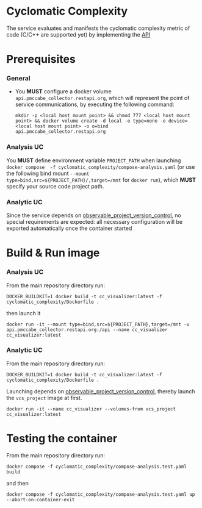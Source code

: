 # Cyclomatic Complexity

The service evaluates and manifests the cyclomatic complexity metric of code (C/C++ are supported yet) by implementing the [API](API)

# Prerequisites

### General

- You **MUST** configure a docker volume `api.pmccabe_collector.restapi.org`, which will represent the point of service communications, by executing the following command:

    `mkdir -p <local host mount point> && chmod 777 <local host mount point> && docker volume create -d local -o type=none -o device=<local host mount point> -o o=bind api.pmccabe_collector.restapi.org`


### Analysis UC

You **MUST** define environment variable `PROJECT_PATH` when launching `docker compose  -f cyclomatic_complexity/compose-analysis.yaml` (or use the following bind mount `--mount type=bind,src=${PROJECT_PATH}/,target=/mnt` for `docker run`), which **MUST** specify your source code project path.

### Analytic UC

Since the service depends on [observable_project_version_control](../observable_project_version_control), no special requirements are expected: all necessary configuration will be exported automatically once the container started


# Build & Run image

### Analysis UC

From the main repository directory run:

`DOCKER_BUILDKIT=1 docker build -t cc_visualizer:latest -f cyclomatic_complexity/Dockerfile .`

then launch it

`docker run -it --mount type=bind,src=${PROJECT_PATH},target=/mnt -v api.pmccabe_collector.restapi.org:/api --name cc_visualizer cc_visualizer:latest`

### Analytic UC

From the main repository directory run:

`DOCKER_BUILDKIT=1 docker build -t cc_visualizer:latest -f cyclomatic_complexity/Dockerfile .`

Launching depends on [observable_project_version_control](../observable_project_version_control), thereby launch the `vcs_project` image at first.

`docker run -it --name cc_visualizer --volumes-from vcs_project cc_visualizer:latest`

# Testing the container

From the main repository directory run:

`docker compose -f cyclomatic_complexity/compose-analysis.test.yaml build`

and then

`docker compose -f cyclomatic_complexity/compose-analysis.test.yaml up --abort-on-container-exit`
